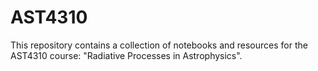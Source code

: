 # AST4310

This repository contains a collection of notebooks and resources for the AST4310 course: "Radiative Processes in Astrophysics".
